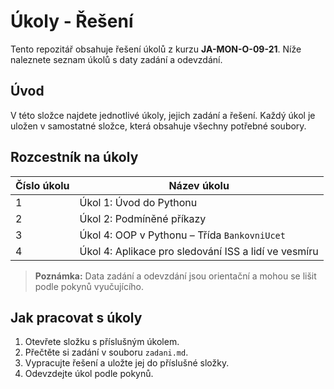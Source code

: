 # Úkoly - Řešení

Tento repozitář obsahuje řešení úkolů z kurzu **JA-MON-O-09-21**. Níže naleznete seznam úkolů s daty zadání a odevzdání.

## Úvod

V této složce najdete jednotlivé úkoly, jejich zadání a řešení. Každý úkol je uložen v samostatné složce, která obsahuje všechny potřebné soubory.

## Rozcestník na úkoly

| Číslo úkolu | Název úkolu                                                 |
|-------------|-------------------------------------------------------------|
| 1           | Úkol 1: Úvod do Pythonu                                     |
| 2           | Úkol 2: Podmíněné příkazy                                   |
| 3           | Úkol 4: OOP v Pythonu – Třída `BankovniUcet`                |
| 4           | Úkol 4: Aplikace pro sledování ISS a lidí ve vesmíru        |


> **Poznámka:** Data zadání a odevzdání jsou orientační a mohou se lišit podle pokynů vyučujícího.

## Jak pracovat s úkoly

1. Otevřete složku s příslušným úkolem.
2. Přečtěte si zadání v souboru `zadani.md`.
3. Vypracujte řešení a uložte jej do příslušné složky.
4. Odevzdejte úkol podle pokynů.
